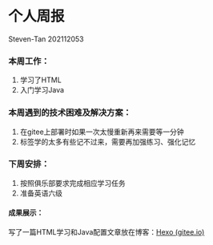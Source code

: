 # 个人周报

Steven-Tan 202112053

### 本周工作：

1. 学习了HTML
2. 入门学习Java

### 本周遇到的技术困难及解决方案：

1. 在gitee上部署时如果一次太慢重新再来需要等一分钟
2. 标签学的太多有些记不过来，需要再加强练习、强化记忆

### 下周安排：

1. 按照俱乐部要求完成相应学习任务
2. 准备英语六级

#### 成果展示：

写了一篇HTML学习和Java配置文章放在博客：[Hexo (gitee.io)](https://tan-siwen.gitee.io/)

